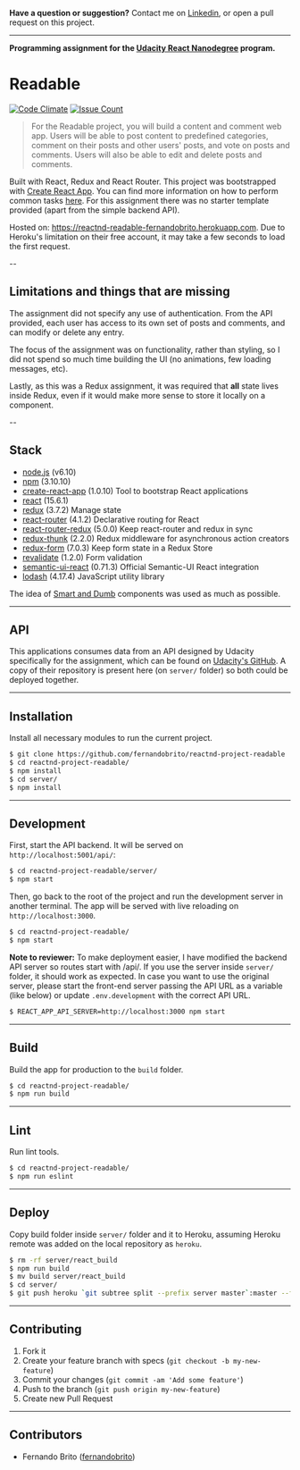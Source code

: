 **Have a question or suggestion?**
Contact me on [Linkedin](https://www.linkedin.com/in/fernandosmbrito), or open a pull request on this project.

---

**Programming assignment for the [Udacity React Nanodegree](https://www.udacity.com/course/react-nanodegree--nd019) program.**

# Readable

[![Code Climate](https://codeclimate.com/github/fernandobrito/reactnd-project-readable/badges/gpa.svg)](https://codeclimate.com/github/fernandobrito/reactnd-project-readable)
[![Issue Count](https://codeclimate.com/github/fernandobrito/reactnd-project-readable/badges/issue_count.svg)](https://codeclimate.com/github/fernandobrito/reactnd-project-readable)

> For the Readable project, you will build a content and comment web app. Users will be able to post content to predefined categories, comment on their posts and other users' posts, and vote on posts and comments. Users will also be able to edit and delete posts and comments.

Built with React, Redux and React Router. This project was bootstrapped with [Create React App](https://github.com/facebookincubator/create-react-app). You can find more information on how to perform common tasks [here](https://github.com/facebookincubator/create-react-app/blob/master/packages/react-scripts/template/README.md).
For this assignment there was no starter template provided (apart from the simple backend API).

Hosted on: https://reactnd-readable-fernandobrito.herokuapp.com. Due to Heroku's limitation on their free account, it may take a few seconds to load the first request.

--

## Limitations and things that are missing

The assignment did not specify any use of authentication. From the API provided, each user has access to its own set of posts and comments, and can modify or delete any entry.

The focus of the assignment was on functionality, rather than styling, so I did not spend so much time building the UI (no animations, few loading messages, etc).

Lastly, as this was a Redux assignment, it was required that **all** state lives inside Redux, even if it would make more sense to store it locally on a component.

--

## Stack

* [node.js](https://nodejs.org) (v6.10)
* [npm](https://www.npmjs.com) (3.10.10)
* [create-react-app](https://github.com/facebookincubator/create-react-app) (1.0.10) Tool to bootstrap React applications
* [react](https://facebook.github.io/react) (15.6.1)
* [redux](https://github.com/reactjs/redux) (3.7.2) Manage state
* [react-router](https://github.com/ReactTraining/react-router) (4.1.2) Declarative routing for React
* [react-router-redux](https://github.com/reactjs/react-router-redux) (5.0.0) Keep react-router and redux in sync
* [redux-thunk](https://github.com/gaearon/redux-thunk) (2.2.0) Redux middleware for asynchronous action creators
* [redux-form](https://github.com/erikras/redux-form) (7.0.3) Keep form state in a Redux Store
* [revalidate](https://github.com/jfairbank/revalidate) (1.2.0) Form validation
* [semantic-ui-react](https://github.com/Semantic-Org/Semantic-UI-React) (0.71.3) Official Semantic-UI React integration
* [lodash](https://github.com/lodash/lodash) (4.17.4) JavaScript utility library

The idea of [Smart and Dumb](https://medium.com/@dan_abramov/smart-and-dumb-components-7ca2f9a7c7d0) components was used as much as possible.

---

## API

This applications consumes data from an API designed by Udacity specifically for the assignment, which can be found on [Udacity's GitHub](ttps://github.com/udacity/reactnd-project-readable-starter).
A copy of their repository is present here (on `server/` folder) so both could be deployed together.

---

## Installation

Install all necessary modules to run the current project.

```bash
$ git clone https://github.com/fernandobrito/reactnd-project-readable
$ cd reactnd-project-readable/
$ npm install
$ cd server/
$ npm install
```

---

## Development

First, start the API backend. It will be served on `http://localhost:5001/api/`:

```bash
$ cd reactnd-project-readable/server/
$ npm start
```

Then, go back to the root of the project and run the development server in another terminal. 
The app will be served with live reloading on `http://localhost:3000`.

```bash
$ cd reactnd-project-readable/
$ npm start
```

**Note to reviewer:** To make deployment easier, I have modified the backend API server so routes start with /api/.
If you use the server inside `server/` folder, it should work as expected. In case you want to use the original
server, please start the front-end server passing the API URL as a variable (like below) or update `.env.development`
with the correct API URL.

```bash
$ REACT_APP_API_SERVER=http://localhost:3000 npm start
```

---

## Build

Build the app for production to the `build` folder.

```bash
$ cd reactnd-project-readable/
$ npm run build
```
---

## Lint

Run lint tools.

```bash
$ cd reactnd-project-readable/
$ npm run eslint
```
---

## Deploy

Copy build folder inside `server/` folder and it to Heroku, assuming Heroku remote was added
on the local repository as `heroku`.

```bash
$ rm -rf server/react_build
$ npm run build
$ mv build server/react_build
$ cd server/
$ git push heroku `git subtree split --prefix server master`:master --force
```
---

## Contributing

1. Fork it
2. Create your feature branch with specs (`git checkout -b my-new-feature`)
3. Commit your changes (`git commit -am 'Add some feature'`)
4. Push to the branch (`git push origin my-new-feature`)
5. Create new Pull Request

---

## Contributors

* Fernando Brito ([fernandobrito](https://github.com/fernandobrito))
